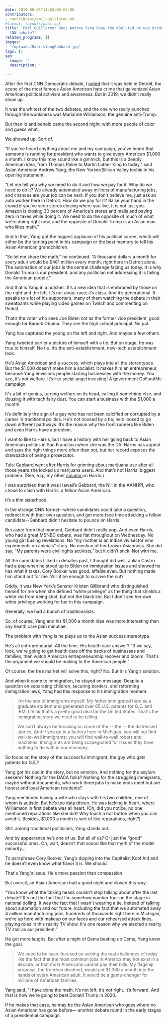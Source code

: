 ```yaml
---
date: 2019-08-01T11:03:00-04:00
contributors:
- contributor/emil-guillermo.md
#layout: layouts/post.njk
title: 'Emil Guillermo: Does Andrew Yang know the Kool-Aid he was drinking at the
  CNN debate?'
related_programs: []
images:
- "/uploads/HarrisYangGabbard.jpg"
tags: []
seo:
  image: ''
  description: ''

---
```

After the first CNN Democratic debate, I [noted](https://www.aaldef.org/blog/emil-guillermo-marianne-vs-trump-the-public-racist-will-the-2020-election-be-a-referendum-on-white-supremacy/) that it was held in Detroit, the scene of the most famous Asian American hate crime that galvanized Asian American political activism and awareness. But in 2019, we didn’t really show up.

It was the whitest of the two debates, and the one who really punched through the wonkiness was Marianne Williamson, the genuine anti-Trump.

But then lo and behold came the second night, with more people of color and guess what.

We showed up. Sort of.

“If you've heard anything about me and my campaign, you've heard that someone is running for president who wants to give every American $1,000 a month. I know this may sound like a gimmick, but this is a deeply American idea, from Thomas Paine to Martin Luther King to today," said Asian American Andrew Yang, the New Yorker/Silicon Valley techie in his opening statement.

“Let me tell you why we need to do it and how we pay for it. Why do we need to do it? We already automated away millions of manufacturing jobs, and chances are your job can be next. If you don't believe me, just ask an auto worker here in Detroit. How do we pay for it? Raise your hand in the crowd if you've seen stores closing where you live. It is not just you. Amazon is closing 30 percent of America's stores and malls and paying zero in taxes while doing it. We need to do the opposite of much of what we're doing right now, and the opposite of Donald Trump is an Asian man who likes math.”

And to that, Yang got the biggest applause of his political career, which will either be the turning point in his campaign or the best memory to tell his Asian American grandchildren.

“So let me share the math,” he continued. “A thousand dollars a month for every adult would be $461 million every month, right here in Detroit alone. The automation of our jobs is the central challenge facing us today. It is why Donald Trump is our president, and any politician not addressing it is failing the American people.”

And that is Yang in a nutshell. It’s a new idea that is embraced by those on the right and the left. It’s not about race; it’s class. And it’s generational. It speaks to a lot of his supporters, many of them watching the debate in their sweatpants while playing video games on Twitch and commenting on Reddit.

That’s the voter who sees Joe Biden not as the former vice president, good enough for Barack Obama. They see the high school principal. No pal.

Yang has captured the young on the left and right. And maybe a few others.

Yang tweeted earlier a picture of himself with a tie. But on stage, he was true to himself. No tie. It’s the anti-establishment, new-tech establishment look.

He’s Asian American and a success, which plays into all the stereotypes. But the $1,000 doesn’t make him a socialist. It makes him an entrepreneur, because Yang envisions people starting businesses with the money. You see, it’s not welfare. It’s like social angel investing! A government GoFundMe campaign.

It's a bit of genius, turning welfare on its head, calling it something else, and dousing it with tech fairy dust. You can start a business with the $1,000 a month!

It’s definitely the sign of a guy who has not been calcified or corrupted by a career in traditional politics. He's not noosed by a tie; he's loosed to go down different pathways. It’s the reason why the front runners like Biden and even Harris have a problem.

I want to like to Harris, but I have a history with her going back to Asian American politics in San Francisco when she was the DA. Harris has appeal and says the right things more often than not, but her record exposes the drawbacks of being a prosecutor.

Tulsi Gabbard went after Harris for grinning about marijuana use after all those years she locked up marijuana users. And that’s not Harris’ biggest problem. (See, e.g., my other [column ](https://www.aaldef.org/blog/emil-guillermo-will-kamala-harris-be-the-first-asian-american-president/)on Harris.) 

I was surprised that it was Hawaii’s Gabbard, the NH in the AANHPI, who chose to clash with Harris, a fellow Asian American.

It’s a thin sisterhood.

In the strange CNN format--where candidates could take a question, redirect it with their own question, and get more face time attacking a fellow candidate--Gabbard didn’t hesitate to pounce on Harris.

But aside from that moment, Gabbard didn’t really pop. And even Harris, who had a great MSNBC debate, was flat throughout on Wednesday. No young girl busing revelations. No “my mother is an Indian vivisector who experiments on animals” story. No mention of her brown-Asianness. She did say, “My parents were civil rights activists,” but it didn’t stick. Not with me.

All the candidates I liked in debates past, I thought did well. Julian Castro had a pop when he stood up to Biden on immigration issues and showed he has what it takes. Cory Booker was good, affable even. But nothing made him stand out for me. Will it be enough to survive the cut?

Oddly, it was New York’s Senator Kristen Gillibrand who distinguished herself for me when she defined “white privilege” as the thing that shields a white kid from being shot, but not the black kid. But I don’t see her own white privilege working for her in this campaign.

Generally, we had a bunch of traditionalists.

So, of course, Yang and his $1,000 a month idea was more interesting than any health care plan minutiae.

The problem with Yang is he plays up to the Asian success stereotype.

He’s all entrepreneurial. All the time. His health care answer? “If we say, look, we're going to get health care off the backs of businesses and families, then watch American entrepreneurship recover and bloom. That's the argument we should be making to the American people.”

Of course, the free market will solve this, right? No. But it is Yang’s solution.

And when it came to immigration, he stayed on message. Despite a question on separating children, securing borders, and reforming immigration laws, Yang had this response to his immigration moment:

> I'm the son of immigrants myself. My father immigrated here as a graduate student and generated over 65 U.S. patents for G.E. and IBM. I think that's a pretty good deal for the United States. That's the immigration story we need to be telling.
>
> We can’t always be focusing on some of the -- the -- the distressed stories. And if you go to a factory here in Michigan, you will not find wall-to-wall immigrants; you will find wall-to-wall robots and machines. Immigrants are being scapegoated for issues they have nothing to do with in our economy.

So focus on the story of the successful immigrant, the guy who gets patents for G.E.?

Yang got his dad in the story, but no emotion. And nothing for the asylum seekers? Nothing for the DACA folks? Nothing for the struggling immigrants, maybe without documents, who work three jobs to make ends meet but are honest and loyal American residents?

Yang mentioned having a wife who stays with his two children, one of whom is autistic. But he’s too data driven. He was lacking in heart, where Williamson in first debate was all heart. (Oh, did you notice, no one mentioned reparations like she did? Why touch a hot button when you can avoid it. Besides, $1,000 a month is sort of like reparations, right?)

Still, among traditional politicians, Yang stands out.

And by appearance he’s one of us. But all of us? Or just the “good” successful ones. Oh, wait, doesn’t that sound like that myth of the model minority...

To paraphrase Cory Booker, Yang’s dipping into the Capitalist Kool Aid and he doesn’t even know what flavor it is. We should.

That's Yang's issue. He's more passion than compassion.

But overall, an Asian American had a good night and closed this way:

“You know what the talking heads couldn't stop talking about after the last debate? It's not the fact that I'm somehow number four on the stage in national polling. It was the fact that I wasn't wearing a tie. Instead of talking about automation and our future, including the fact that we automated away 4 million manufacturing jobs, hundreds of thousands right here in Michigan, we're up here with makeup on our faces and our rehearsed attack lines, playing roles in this reality TV show. It's one reason why we elected a reality TV star as our president.”

He got more laughs. But after a night of Dems beating up Dems, Yang knew the goal.

> We need to be laser-focused on solving the real challenges of today  like the fact that the most common jobs in America may not exist in a decade, or that most Americans cannot pay their bills. My flagship proposal, the freedom dividend, would put $1,000 a month into the hands of every American adult. It would be a game-changer for millions of American families. 

Yang said, “I have done the math. It’s not left; it’s not right. It’s forward. And that is how we’re going to beat Donald Trump in 2020.

If he makes that case, he may be the Asian American who goes where no Asian American has gone before— another debate round in the early stages of a presidential campaign.